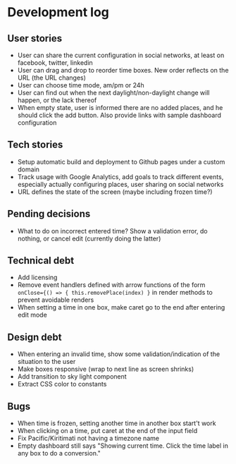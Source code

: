 Development log
===============

## User stories

* User can share the current configuration in social networks, at least on facebook, twitter, linkedin
* User can drag and drop to reorder time boxes. New order reflects on the URL (the URL changes)
* User can choose time mode, am/pm or 24h
* User can find out when the next daylight/non-daylight change will happen, or the lack thereof
* When empty state, user is informed there are no added places, and he should click the add button. Also provide links with sample dashboard configuration

## Tech stories

* Setup automatic build and deployment to Github pages under a custom domain
* Track usage with Google Analytics, add goals to track different events, especially actually configuring places, user sharing on social networks
* URL defines the state of the screen (maybe including frozen time?)

## Pending decisions

* What to do on incorrect entered time? Show a validation error, do nothing, or cancel edit (currently doing the latter)

## Technical debt

* Add licensing
* Remove event handlers defined with arrow functions of the form `onClose={() => { this.removePlace(index) }` in render methods to prevent avoidable renders
* When setting a time in one box, make caret go to the end after entering edit mode

## Design debt

* When entering an invalid time, show some validation/indication of the situation to the user
* Make boxes responsive (wrap to next line as screen shrinks)
* Add transition to sky light component
* Extract CSS color to constants

## Bugs

* When time is frozen, setting another time in another box start't work
* When clicking on a time, put caret at the end of the input field
* Fix Pacific/Kiritimati not having a timezone name
* Empty dashboard still says "Showing current time. Click the time label in any box to do a conversion."

